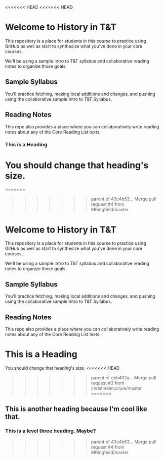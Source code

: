 <<<<<<< HEAD
<<<<<<< HEAD
# Welcome to History in T&T
This repository is a place for students in this course to practice using GitHub as well as start to synthesize what you've done in your core courses.

We'll be using a sample Intro to T&T syllabus and collaborative reading notes to organize those goals.

## Sample Syllabus
You'll practice fetching, making local additions and changes, and pushing using the collaborative sample Intro to T&T Syllabus.

## Reading Notes
This repo also provides a place where you can collaboratively write reading notes about any of the Core Reading List texts.

### This is a Heading
You should change that heading's size.
=======
=======
>>>>>>> parent of 43c4b53... Merge pull request #4 from MRingfield/master
# Welcome to History in T&T
This repository is a place for students in this course to practice using GitHub as well as start to synthesize what you've done in your core courses.

We'll be using a sample Intro to T&T syllabus and collaborative reading notes to organize those goals.

## Sample Syllabus
You'll practice fetching, making local additions and changes, and pushing using the collaborative sample Intro to T&T Syllabus.

## Reading Notes
This repo also provides a place where you can collaboratively write reading notes about any of the Core Reading List texts.

# This is a Heading
You should change that heading's size.
<<<<<<< HEAD
>>>>>>> parent of cbb402a... Merge pull request #3 from christineimcclure/master
=======

## This is another heading because I'm cool like that.

### This is a level three heading.  Maybe?
>>>>>>> parent of 43c4b53... Merge pull request #4 from MRingfield/master
